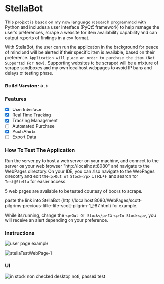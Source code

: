 # StellaBot

This project is based on my new language research programmed with Python and includes a user interface (PyQt5 framework) to help
manage the user’s preferences, scrape a website for item availability capability and can output reports of 
findings in a csv format. 

With StellaBot, the user can run the application in the background for peace of mind and will 
be alerted if their specific item is available, based on their preference.
`
Application will place an order to purchase the item (Not Supported For Now).
`
Supporting websites to be scraped will be a mixture of scrape sandboxes and my own localhost webpages to avoid IP bans and delays
of testing phase.

### Build Version: `0.8`

### Features

- [x] User Interface
- [x] Real Time Tracking
- [x] Tracking Management
- [ ] Automated Purchase
- [x] Push Alerts
- [ ] Export Data

### How To Test The Application

Run the server.py to host a web server on your machine, and connect to the server on your web browser 
"http://localhost:8080" and navigate to the WebPages directory. On your IDE, you can also navigate to the WebPages direcotry
and edit the`<p>Out of Stock</p>` CTRL+F and search for `Test@Stella` for easier access.

5 web pages are available to be tested courtesy of books to scrape. 

paste the link into StellaBot (http://localhost:8080/WebPages/scott-pilgrims-precious-little-life-scott-pilgrim-1_987.html) for example.

While its running, change the `<p>Out Of Stock</p>` to `<p>In Stock</p>`, 
you will receive an alert depending on your preference.


### Instructions
![user page example](https://user-images.githubusercontent.com/81432643/158946946-7879003b-91ee-43f2-b34b-eed273cd9d7e.png)


![stellaTestWebPage-1](https://user-images.githubusercontent.com/81432643/160225952-7edea35f-3a74-4440-af4f-400a4a9ab1fd.png)
### UI
![in stock non checked desktop noti, passed test](https://user-images.githubusercontent.com/81432643/160226110-bf7b2817-964f-4115-a17c-57e3578c64e9.png)

###